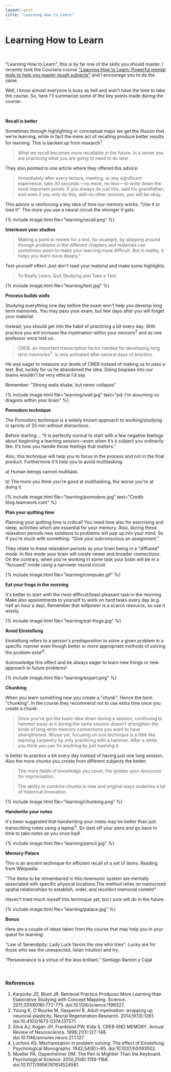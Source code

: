 ```yaml
---
layout: post
title: "Learning How to Learn"
---
```


# Learning How to Learn

<br>

"Learning How to Learn", this is by far one of the skills you should master. I recently took the Coursera course ["Learning How to Learn: Powerful mental tools to help you master tough subjects"](https://www.coursera.org/learn/learning-how-to-learn) and I encourage you to do the same.  

Well, I know almost everyone is busy as hell and won't have the time to take the course. So, here I'll summarize some of the key points made during the course:

<br>

**Recall is better**

Sometimes through highlighting or conceptual maps we get the illusion that we're learning, while in fact the mere act of recalling produce better results for learning. This is backed up from research<sup>1</sup>.

> What we recall becomes more recallable in the future. In a sense you are practicing what you are going to need to do later

They also pointed to one article where they offered this advice:  

> Immediately after every lecture, meeting, or any significant experience, take 30 seconds — no more, no less — to write down the most important points. If you always do just this, said his grandfather, and even if you only do this, with no other revision, you will be okay.

This advice is reinforcing a key idea of how our memory works. "Use it or lose it". The more you use a neural circuit the stronger it gets.

{% include image.html file="learning/recall.png" %}

**Interleave your studies**

> Making a point to review for a test, for example, by skipping around through problems in the different chapters and materials can sometimes seem to make your learning more difficult. But in reality, it helps you learn more deeply."

Test yourself often! Just don't read your material and make some highlights.

> To Really Learn, Quit Studying and Take a Test

{% include image.html file="learning/test.jpg" %}

**Process builds walls**

Studying everything one day before the exam won't help you develop long term memories. You may pass your exam, but few days after you will forget your material.

Instead, you should get into the habit of practicing a bit every day. With practice you will increase the myelination within your neurons<sup>2</sup> and as one professor once told us:  

> CREB, an important transcription factor needed for developing long term memories<sup>3</sup>, is only activated after several days of practice.  

He was eager to measure our levels of CREB instead of making us to pass a test. But, luckily for us he abandoned the idea. Doing biopsies into our brains wouldn't be very ethical I'd say.

Remember: "Strong walls shake, but never collapse"

{% include image.html file="learning/wall.jpg" text="pd: I'm assuming no dragons within your brain" %}

**Pomodoro technique**

The Pomodoro technique is a widely known approach to working/studying in sprints of 25 min without distractions.  

Before starting... "It is perfectly normal to start with a few negative feelings about beginning a learning session—even when it’s a subject you ordinarily like. It’s how you handle those feelings that matters."

Also, this technique will help you to focus in the process and not in the final product. Furthermore it'll help you to avoid multitasking:  

a) Human beings cannot multitask.  

b) The more you think you're good at multitasking, the worse you're at doing it.

{%
  include image.html file="learning/pomodoro.jpg"
  text="Credit: blog.teamwork.com"
%}

**Plan your quitting time**

Planning your quitting time is critical! You need time also for exercising and sleep, activities which are essential for your memory. Also, during these relaxation periods new solutions to problems will pop up into your mind. So if you're stuck with something: "Give your subconscious an assignment."

They relate to these relaxation periods as your brain being in a "diffused" mode. In this mode your brain will create newer and broader connections. On the contrary, when you're working in some task your brain will be in a "focused" mode using a narrower neural circuit.

{% include image.html file="learning/computer.gif" %}

**Eat your frogs in the morning**

It's better to start with the most difficult/least pleasant task in the morning. Make also appointments to yourself to work on hard tasks every day (e.g. half an hour a day). Remember that willpower is a scarce resource, so use it wisely.

{% include image.html file="learning/eat-frogs.jpg" %}

**Avoid Einstellung**

Einstellung refers to a person's predisposition to solve a given problem in a specific manner even though better or more appropriate methods of solving the problem exist<sup>4</sup>.  

Acknowledge this effect and be always eager to learn new things or new approach to future problems!

{% include image.html file="learning/expert.png" %}

**Chunking**

When you learn something new you create a "chunk". Hence the term "chunking". In the course they recommend not to use extra time once you create a chunk:

> Once you’ve got the basic idea down during a session, continuing to hammer away at it during the same session doesn’t strengthen the kinds of long-term memory connections you want to have strengthened. Worse yet, focusing on one technique is a little like learning carpentry by only practicing with a hammer. After a while, you think you can fix anything by just bashing it.

Is better to practice a bit every day instead of having just one long session. Also the more chunks you create from different subjects the better:

> The more fields of knowledge you cover, the greater your resources for improvisation.

> The ability to combine chunks in new and original ways underlies a lot of historical innovation.

{% include image.html file="learning/chunking.png" %}

**Handwrite your notes**

It's been suggested that handwriting your notes may be better than just transcribing notes using a laptop<sup>5</sup>. So dust off your pens and go back in time to take notes as you once had!

{% include image.html file="learning/pencil.jpg" %}

**Memory Palace**

This is an ancient technique for efficient recall of a set of items. Reading from Wikipedia:

"The items to be remembered in this mnemonic system are mentally associated with specific physical locations.The method relies on memorized spatial relationships to establish, order, and recollect memorial content"

Haven't tried much myself this technique yet, but I sure will do in the future.

{% include image.html file="learning/palace.jpg" %}

**Bonus**

Here are a couple of ideas taken from the course that may help you in your quest for learning:

"Law of Serendipity: Lady Luck favors the one who tries". Lucky are for those who see the unexpected, listen intuition and try.

“Perseverance is a virtue of the less brilliant.” Santiago Ramón y Cajal

<br>

### References

1. Karpicke JD, Blunt JR. Retrieval Practice Produces More Learning than Elaborative Studying with Concept Mapping. Science. 2011;331(6018):772-775. doi:10.1126/science.1199327.
2. Young K, O'Rourke M, Gasperini R. Adult myelination: wrapping up neuronal plasticity. Neural Regeneration Research. 2014;9(13):1261. doi:10.4103/1673-5374.137571.
3. Silva AJ, Kogan JH, Frankland PW, Kida S. CREB AND MEMORY. Annual Review of Neuroscience. 1998;21(1):127-148. doi:10.1146/annurev.neuro.21.1.127.
4. Luchins AS. Mechanization in problem solving: The effect of Einstellung. Psychological Monographs. 1942;54(6):i–95. doi:10.1037/h0093502.
5. Mueller PA, Oppenheimer DM. The Pen Is Mightier Than the Keyboard. Psychological Science. 2014;25(6):1159-1168. doi:10.1177/0956797614524581.
